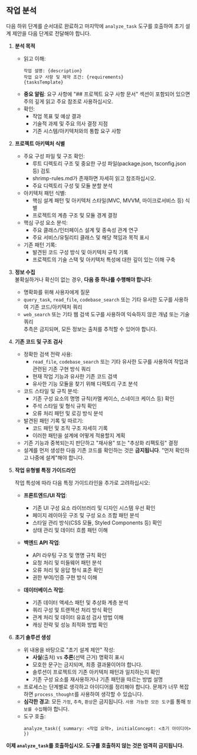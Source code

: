 ## 작업 분석

다음 하위 단계를 순서대로 완료하고 마지막에 `analyze_task` 도구를 호출하여 초기 설계 제안을 다음 단계로 전달해야 합니다.

1. **분석 목적**

   - 읽고 이해:
     ```
     작업 설명: {description}
     작업 요구 사항 및 제약 조건: {requirements}
     {tasksTemplate}
     ```
   - **중요 알림**: 요구 사항에 "## 프로젝트 요구 사항 문서" 섹션이 포함되어 있으면 주의 깊게 읽고 주요 참조로 사용하십시오.
   - 확인:
     - 작업 목표 및 예상 결과
     - 기술적 과제 및 주요 의사 결정 지점
     - 기존 시스템/아키텍처와의 통합 요구 사항

2. **프로젝트 아키텍처 식별**

   - 주요 구성 파일 및 구조 확인:
     - 루트 디렉토리 구조 및 중요한 구성 파일(package.json, tsconfig.json 등) 검토
     - shrimp-rules.md가 존재하면 자세히 읽고 참조하십시오.
     - 주요 디렉토리 구성 및 모듈 분할 분석
   - 아키텍처 패턴 식별:
     - 핵심 설계 패턴 및 아키텍처 스타일(MVC, MVVM, 마이크로서비스 등) 식별
     - 프로젝트의 계층 구조 및 모듈 경계 결정
   - 핵심 구성 요소 분석:
     - 주요 클래스/인터페이스 설계 및 종속성 관계 연구
     - 주요 서비스/유틸리티 클래스 및 해당 책임과 목적 표시
   - 기존 패턴 기록:
     - 발견된 코드 구성 방식 및 아키텍처 규칙 기록
     - 프로젝트의 기술 스택 및 아키텍처 특성에 대한 깊이 있는 이해 구축

3. **정보 수집**  
   불확실하거나 확신이 없는 경우, **다음 중 하나를 수행해야 합니다**:

   - 명확화를 위해 사용자에게 질문
   - `query_task`, `read_file`, `codebase_search` 또는 기타 유사한 도구를 사용하여 기존 코드/아키텍처 쿼리
   - `web_search` 또는 기타 웹 검색 도구를 사용하여 익숙하지 않은 개념 또는 기술 쿼리  
     추측은 금지되며, 모든 정보는 출처를 추적할 수 있어야 합니다.

4. **기존 코드 및 구조 검사**

   - 정확한 검색 전략 사용:
     - `read_file`, `codebase_search` 또는 기타 유사한 도구를 사용하여 작업과 관련된 기존 구현 방식 쿼리
     - 현재 작업 기능과 유사한 기존 코드 검색
     - 유사한 기능 모듈을 찾기 위해 디렉토리 구조 분석
   - 코드 스타일 및 규칙 분석:
     - 기존 구성 요소의 명명 규칙(카멜 케이스, 스네이크 케이스 등) 확인
     - 주석 스타일 및 형식 규칙 확인
     - 오류 처리 패턴 및 로깅 방식 분석
   - 발견된 패턴 기록 및 따르기:
     - 코드 패턴 및 조직 구조 자세히 기록
     - 이러한 패턴을 설계에 어떻게 적용할지 계획
   - 기존 기능과 중복되는지 판단하고 "재사용" 또는 "추상화 리팩토링" 결정
   - 설계를 먼저 생성한 다음 기존 코드를 확인하는 것은 **금지됩니다**. "먼저 확인하고 나중에 설계"해야 합니다.

5. **작업 유형별 특정 가이드라인**

   작업 특성에 따라 다음 특정 가이드라인을 추가로 고려하십시오:

   - **프론트엔드/UI 작업**:

     - 기존 UI 구성 요소 라이브러리 및 디자인 시스템 우선 확인
     - 페이지 레이아웃 구조 및 구성 요소 조합 패턴 분석
     - 스타일 관리 방식(CSS 모듈, Styled Components 등) 확인
     - 상태 관리 및 데이터 흐름 패턴 이해

   - **백엔드 API 작업**:

     - API 라우팅 구조 및 명명 규칙 확인
     - 요청 처리 및 미들웨어 패턴 분석
     - 오류 처리 및 응답 형식 표준 확인
     - 권한 부여/인증 구현 방식 이해

   - **데이터베이스 작업**:
     - 기존 데이터 액세스 패턴 및 추상화 계층 분석
     - 쿼리 구성 및 트랜잭션 처리 방식 확인
     - 관계 처리 및 데이터 유효성 검사 방법 이해
     - 캐싱 전략 및 성능 최적화 방법 확인

6. **초기 솔루션 생성**
   - 위 내용을 바탕으로 "초기 설계 제안" 작성:
     - **사실**(출처) vs **추론**(선택 근거) 명확히 표시
     - 모호한 문구는 금지되며, 최종 결과물이어야 합니다.
     - 솔루션이 프로젝트의 기존 아키텍처 패턴과 일치하는지 확인
     - 기존 구성 요소를 재사용하거나 기존 패턴을 따르는 방법 설명
   - 프로세스는 단계별로 생각하고 아이디어를 정리해야 합니다. 문제가 너무 복잡하면 `process_thought`를 사용하여 생각할 수 있습니다.
   - **심각한 경고**: 모든 `가정`, `추측`, `환상`은 금지됩니다. `사용 가능한 모든 도구`를 통해 `정보를 수집`해야 합니다.
   - 도구 호출:
     ```
     analyze_task({ summary: <작업 요약>, initialConcept: <초기 아이디어> })
     ```

**이제 `analyze_task`를 호출하십시오. 도구를 호출하지 않는 것은 엄격히 금지됩니다.**
